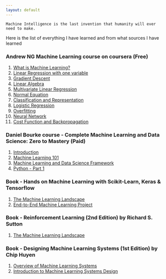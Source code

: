 ```yaml
---
layout: default
---
```


```
Machine Intelligence is the last invention that humanity will ever need to make.
```
Here is the list of everything I have learned and from what sources I have learned

### Andrew NG Machine Learning course on coursera (Free)

1. [What is Machine Learning?](https://m3verma.github.io/Machine_Learning/Coursera_AndrewNG_Course/intro)
2. [Linear Regression with one variable](https://m3verma.github.io/Machine_Learning/Coursera_AndrewNG_Course/Linear_Regression_1_Variable)
3. [Gradient Descent](https://m3verma.github.io/Machine_Learning/Coursera_AndrewNG_Course/Gradient_Descent)
4. [Linear Algebra](https://m3verma.github.io/Machine_Learning/Coursera_AndrewNG_Course/Linear_Algebra)
5. [Multivariate Linear Regression](https://m3verma.github.io/Machine_Learning/Coursera_AndrewNG_Course/Multivariate_Linear_Regression)
6. [Normal Equation](https://m3verma.github.io/Machine_Learning/Coursera_AndrewNG_Course/Normal_Equation)
7. [Classification and Representation](https://m3verma.github.io/Machine_Learning/Coursera_AndrewNG_Course/Classification)
8. [Logistic Regression](https://m3verma.github.io/Machine_Learning/Coursera_AndrewNG_Course/Logistic_Regression)
9. [Overfitting](https://m3verma.github.io/Machine_Learning/Coursera_AndrewNG_Course/Overfitting)
10. [Neural Network](https://m3verma.github.io/Machine_Learning/Coursera_AndrewNG_Course/Neural_Network)
11. [Cost Function and Backpropagation](https://m3verma.github.io/Machine_Learning/Coursera_AndrewNG_Course/CostFunction_BackPropagation)

### Daniel Bourke course - Complete Machine Learning and Data Science: Zero to Mastery (Paid)

1. [Introduction](https://m3verma.github.io/Machine_Learning/DanielBourke_Course_CompMLDS/Introduction)
2. [Machine Learning 101](https://m3verma.github.io/Machine_Learning/DanielBourke_Course_CompMLDS/MachineLearning101)
3. [Machine Learning and Data Science Framework](https://m3verma.github.io/Machine_Learning/DanielBourke_Course_CompMLDS/ML_Framework)
4. [Python - Part 1](https://m3verma.github.io/Machine_Learning/DanielBourke_Course_CompMLDS/Python_1)

### Book - Hands on Machine Learning with Scikit-Learn, Keras & Tensorflow

1. [The Machine Learning Landscape](https://m3verma.github.io/Machine_Learning/Book_HandsonML_Oreilly/Chapter_1)
2. [End-to-End Machine Learning Project](https://m3verma.github.io/Machine_Learning/Book_HandsonML_Oreilly/Chapter_2)

### Book - Reinforcement Learning (2nd Edition) by Richard S. Sutton

1. [The Machine Learning Landscape](https://m3verma.github.io/Machine_Learning/Book_Reinforcement_Sutton/Chapter_1)

### Book - Designing Machine Learning Systems (1st Edition) by Chip Huyen

1. [Overview of Machine Learning Systems](https://m3verma.github.io/Machine_Learning/Book_DesignMLSystem_Oreilly/Chapter_1)
2. [Introduction to Machine Learning Systems Design](https://m3verma.github.io/Machine_Learning/Book_DesignMLSystem_Oreilly/Chapter_2)
